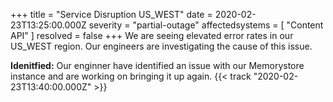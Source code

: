 +++
title = "Service Disruption US_WEST"
date = 2020-02-23T13:25:00.000Z
severity = "partial-outage"
affectedsystems = [
  "Content API"
]
resolved = false
+++
We are seeing elevated error rates in our US_WEST region. Our engineers are investigating the cause of this issue.

**Idenitfied:** Our enginner have identified an issue with our Memorystore instance and are working on bringing it up again. {{< track "2020-02-23T13:40:00.000Z" >}}